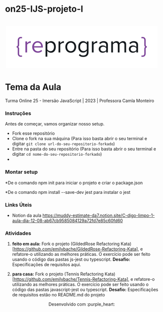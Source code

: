 # on25-IJS-projeto-I
<h1 align="center">
  <img src="assets/reprograma-fundos-claros.png" alt="logo reprograma" width="500">
</h1>

# Tema da Aula

Turma Online 25 - Imersão JavaScript | 2023 | Professora Camla Monteiro

### Instruções
Antes de começar, vamos organizar nosso setup.
* Fork esse repositório 
* Clone o fork na sua máquina (Para isso basta abrir o seu terminal e digitar `git clone url-do-seu-repositorio-forkado`)
* Entre na pasta do seu repositório (Para isso basta abrir o seu terminal e digitar `cd nome-do-seu-repositorio-forkado`)
* 
### Montar setup
*De o comando npm init para iniciar o projeto e criar o package.json 

*De o comando npm install --save-dev jest para instalar o jest

### Links Úteis
* Notion da aula https://muddy-estimate-da7.notion.site/C-digo-limpo-1-aula-dia-12-08-ab67cb9585084129a72fd7e85c60fd60



### Atividades

1. **feito em aula:** Fork o projeto (GildedRose Refactoring Kata)[https://github.com/emilybache/GildedRose-Refactoring-Kata], e refatore-o utilizando as melhores práticas. O exercício pode ser feito usando o código das pastas js-jest ou typescript.
 **Desafio:** Especificações de requisitos aqui.

2. **para casa:** Fork o projeto (Tennis Refactoring Kata)[https://github.com/emilybache/Tennis-Refactoring-Kata], e refatore-o utilizando as melhores práticas. O exercício pode ser feito usando o código das pastas javascript-jest ou typescript. 
**Desafio:** Especificações de requisitos estão no README.md do projeto


<p align="center">
Desenvolvido com :purple_heart:  
</p>
